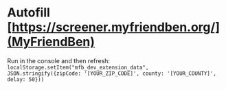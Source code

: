 # Autofill [https://screener.myfriendben.org/](MyFriendBen)


Run in the console and then refresh:
`localStorage.setItem("mfb_dev_extension_data", JSON.stringify({zipCode: '[YOUR_ZIP_CODE]', county: '[YOUR_COUNTY]', delay: 50}))`
